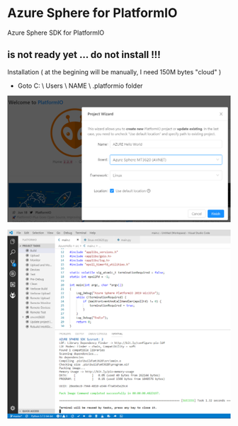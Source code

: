 # Azure Sphere for PlatformIO
Azure Sphere SDK for PlatformIO

## is not ready yet ... do not install !!! ##

Installation ( at the begining will be manually, I need 150M bytes "cloud" )

* Goto C: \ Users \ NAME \ .platformio folder



![Project](https://raw.githubusercontent.com/Wiz-IO/LIB/master/images/azure.png) 

![Project](https://raw.githubusercontent.com/Wiz-IO/LIB/master/images/azure-platformio.png) 
